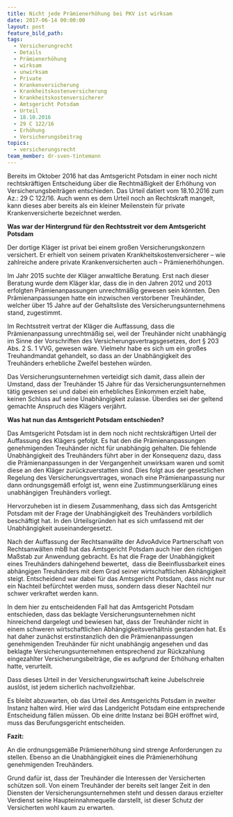 ```yaml
---
title: Nicht jede Prämienerhöhung bei PKV ist wirksam
date: 2017-06-14 00:00:00
layout: post
feature_bild_path:
tags:
  - Versicherungrecht
  - Details
  - Prämienerhöhung
  - wirksam
  - unwirksam
  - Private
  - Krankenversicherung
  - Krankheitskostenversicherung
  - Krankheitskostenversicherer
  - Amtsgericht Potsdam
  - Urteil
  - 18.10.2016
  - 29 C 122/16
  - Erhöhung
  - Versicherungsbeitrag
topics:
  - versicherungsrecht
team_member: dr-sven-tintemann
---
```



Bereits im Oktober 2016 hat das Amtsgericht Potsdam in einer noch nicht rechtskräftigen Entscheidung über die Rechtmäßigkeit der Erhöhung von Versicherungsbeiträgen entschieden. Das Urteil datiert vom 18.10.2016 zum Az.: 29 C 122/16. Auch wenn es dem Urteil noch an Rechtskraft mangelt, kann dieses aber bereits als ein kleiner Meilenstein für private Krankenversicherte bezeichnet werden.

**Was war der Hintergrund für den Rechtsstreit vor dem Amtsgericht Potsdam**

Der dortige Kläger ist privat bei einem großen Versicherungskonzern versichert. Er erhielt von seinem privaten Krankheitskostenversicherer – wie zahlreiche andere private Krankenversicherten auch – Prämienerhöhungen.

Im Jahr 2015 suchte der Kläger anwaltliche Beratung. Erst nach dieser Beratung wurde dem Kläger klar, dass die in den Jahren 2012 und 2013 erfolgten Prämienanpassungen unrechtmäßig gewesen sein könnten. Den Prämienanpassungen hatte ein inzwischen verstorbener Treuhänder, welcher über 15 Jahre auf der Gehaltsliste des Versicherungsunternehmens stand, zugestimmt.

Im Rechtsstreit vertrat der Kläger die Auffassung, dass die Prämienanpassung unrechtmäßig sei, weil der Treuhänder nicht unabhängig im Sinne der Vorschriften des Versicherungsvertragsgesetzes, dort § 203 Abs. 2 S. 1 VVG, gewesen wäre. Vielmehr habe es sich um ein großes Treuhandmandat gehandelt, so dass an der Unabhängigkeit des Treuhänders erhebliche Zweifel bestehen würden.

Das Versicherungsunternehmen verteidigt sich damit, dass allein der Umstand, dass der Treuhänder 15 Jahre für das Versicherungsunternehmen tätig gewesen sei und dabei ein erhebliches Einkommen erzielt habe, keinen Schluss auf seine Unabhängigkeit zulasse. Überdies sei der geltend gemachte Anspruch des Klägers verjährt.

**Was hat nun das Amtsgericht Potsdam entschieden?**

Das Amtsgericht Potsdam ist in dem noch nicht rechtskräftigen Urteil der Auffassung des Klägers gefolgt. Es hat den die Prämienanpassungen genehmigenden Treuhänder nicht für unabhängig gehalten. Die fehlende Unabhängigkeit des Treuhänders führt aber in der Konsequenz dazu, dass die Prämienanpassungen in der Vergangenheit unwirksam waren und somit diese an den Kläger zurückzuerstatten sind. Dies folgt aus der gesetzlichen Regelung des Versicherungsvertrages, wonach eine Prämienanpassung nur dann ordnungsgemäß erfolgt ist, wenn eine Zustimmungserklärung eines unabhängigen Treuhänders vorliegt.

Hervorzuheben ist in diesem Zusammenhang, dass sich das Amtsgericht Potsdam mit der Frage der Unabhängigkeit des Treuhänders vorbildlich beschäftigt hat. In den Urteilsgründen hat es sich umfassend mit der Unabhängigkeit auseinandergesetzt.

Nach der Auffassung der Rechtsanwälte der AdvoAdvice Partnerschaft von Rechtsanwälten mbB hat das Amtsgericht Potsdam auch hier den richtigen Maßstab zur Anwendung gebracht. Es hat die Frage der Unabhängigkeit eines Treuhänders dahingehend bewertet,  dass die Beeinflussbarkeit eines abhängigen Treuhänders mit dem Grad seiner wirtschaftlichen Abhängigkeit steigt. Entscheidend war dabei für das Amtsgericht Potsdam, dass nicht nur ein Nachteil befürchtet werden muss, sondern dass dieser Nachteil nur schwer verkraftet werden kann.

In dem hier zu entscheidenden Fall hat das Amtsgericht Potsdam entschieden, dass das beklagte Versicherungsunternehmen nicht hinreichend dargelegt und bewiesen hat, dass der Treuhänder nicht in einem schweren wirtschaftlichen Abhängigkeitsverhältnis gestanden hat. Es hat daher zunächst erstinstanzlich den die Prämienanpassungen genehmigenden Treuhänder für nicht unabhängig angesehen und das beklagte Versicherungsunternehmen entsprechend zur Rückzahlung eingezahlter Versicherungsbeiträge, die es aufgrund der Erhöhung erhalten hatte, verurteilt.

Dass dieses Urteil in der Versicherungswirtschaft keine Jubelschreie auslöst, ist jedem sicherlich nachvollziehbar.

Es bleibt abzuwarten, ob das Urteil des Amtsgerichts Potsdam in zweiter Instanz halten wird. Hier wird das Landgericht Potsdam eine entsprechende Entscheidung fällen müssen. Ob eine dritte Instanz bei BGH eröffnet wird, muss das Berufungsgericht entscheiden.

**Fazit:**

An die ordnungsgemäße Prämienerhöhung sind strenge Anforderungen zu stellen. Ebenso an die Unabhängigkeit eines die Prämienerhöhung genehmigenden Treuhänders.

Grund dafür ist, dass der Treuhänder die Interessen der Versicherten schützen soll. Von einem Treuhänder der bereits seit langer Zeit in den Diensten der Versicherungsunternehmen steht und dessen daraus erzielter Verdienst seine Haupteinnahmequelle darstellt, ist dieser Schutz der Versicherten wohl kaum zu erwarten.